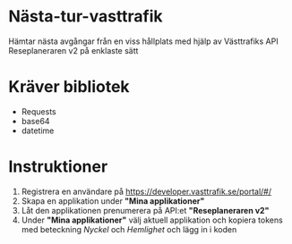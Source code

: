 # Nästa-tur-vasttrafik
Hämtar nästa avgångar från en viss hållplats med hjälp av Västtrafiks API Reseplaneraren v2 på enklaste sätt

# Kräver bibliotek
- Requests
- base64
- datetime

# Instruktioner
1. Registrera en användare på https://developer.vasttrafik.se/portal/#/
2. Skapa en applikation under **"Mina applikationer"**
3. Låt den applikationen prenumerera på API:et **"Reseplaneraren v2"**
4. Under **"Mina applikationer"** välj aktuell applikation och kopiera tokens med beteckning *Nyckel* och *Hemlighet* och lägg in i koden 
